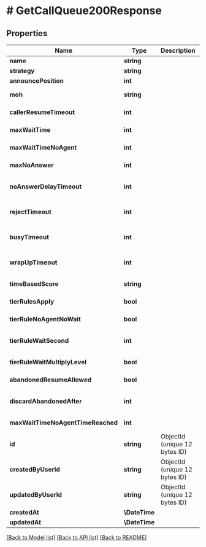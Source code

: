 # # GetCallQueue200Response

## Properties

Name | Type | Description | Notes
------------ | ------------- | ------------- | -------------
**name** | **string** |  |
**strategy** | **string** |  |
**announcePosition** | **int** |  | [optional]
**moh** | **string** |  | [default to 'deafult']
**callerResumeTimeout** | **int** |  | [default to 3600]
**maxWaitTime** | **int** |  | [default to 300]
**maxWaitTimeNoAgent** | **int** |  | [default to 300]
**maxNoAnswer** | **int** |  | [default to 1000000]
**noAnswerDelayTimeout** | **int** |  | [optional] [default to 60]
**rejectTimeout** | **int** |  | [optional] [default to 60]
**busyTimeout** | **int** |  | [optional] [default to 60]
**wrapUpTimeout** | **int** |  | [optional] [default to 10]
**timeBasedScore** | **string** |  | [default to 'queue']
**tierRulesApply** | **bool** |  | [default to false]
**tierRuleNoAgentNoWait** | **bool** |  | [default to true]
**tierRuleWaitSecond** | **int** |  | [optional] [default to 300]
**tierRuleWaitMultiplyLevel** | **bool** |  | [default to true]
**abandonedResumeAllowed** | **bool** |  | [default to true]
**discardAbandonedAfter** | **int** |  | [optional] [default to 14400]
**maxWaitTimeNoAgentTimeReached** | **int** |  | [default to 5]
**id** | **string** | ObjectId (unique 12 bytes ID) | [optional]
**createdByUserId** | **string** | ObjectId (unique 12 bytes ID) | [optional]
**updatedByUserId** | **string** | ObjectId (unique 12 bytes ID) | [optional]
**createdAt** | **\DateTime** |  | [optional]
**updatedAt** | **\DateTime** |  | [optional]

[[Back to Model list]](../../README.md#models) [[Back to API list]](../../README.md#endpoints) [[Back to README]](../../README.md)
